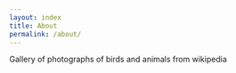 ```yaml
---
layout: index
title: About
permalink: /about/
---
```


Gallery of photographs of birds and animals from wikipedia